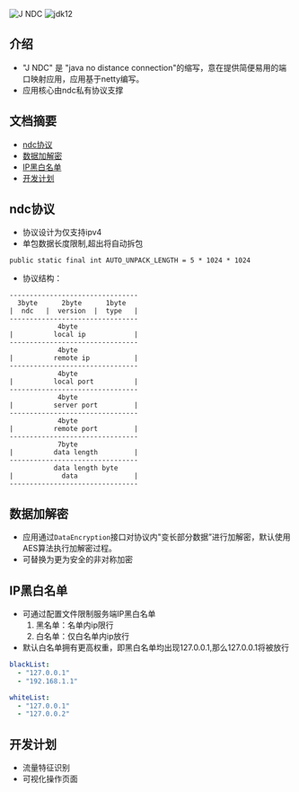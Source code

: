 ![J NDC](https://s1.ax1x.com/2020/11/04/B6HETJ.png)
![jdk12](https://img.shields.io/badge/jdk-8-orange.svg)



## 介绍
* "J NDC" 是 "java no distance connection"的缩写，意在提供简便易用的端口映射应用，应用基于netty编写。 
* 应用核心由ndc私有协议支撑

## 文档摘要
* [ndc协议](#ndc协议)
* [数据加解密](#数据加解密)
* [IP黑白名单](#IP黑白名单)
* [开发计划](#开发计划)


## ndc协议
* 协议设计为仅支持ipv4
* 单包数据长度限制,超出将自动拆包
```
public static final int AUTO_UNPACK_LENGTH = 5 * 1024 * 1024
```
* 协议结构：
```
--------------------------------
  3byte      2byte      1byte
|  ndc   |  version  |  type   |
--------------------------------
            4byte
|          local ip            |
--------------------------------
            4byte
|          remote ip           |
--------------------------------
            4byte
|          local port          |
--------------------------------
            4byte
|          server port         |
--------------------------------
            4byte
|          remote port         |
--------------------------------
            7byte
|          data length         |
--------------------------------
           data length byte
|            data              |
--------------------------------
```

## 数据加解密
* 应用通过```DataEncryption```接口对协议内"变长部分数据”进行加解密，默认使用AES算法执行加解密过程。
* 可替换为更为安全的非对称加密

## IP黑白名单
* 可通过配置文件限制服务端IP黑白名单
  1. 黑名单：名单内ip限行
  2. 白名单：仅白名单内ip放行 
* 默认白名单拥有更高权重，即黑白名单均出现127.0.0.1,那么127.0.0.1将被放行
```yaml
blackList:
  - "127.0.0.1"
  - "192.168.1.1"

whiteList:
  - "127.0.0.1"
  - "127.0.0.2"
```



## 开发计划
* 流量特征识别
* 可视化操作页面
